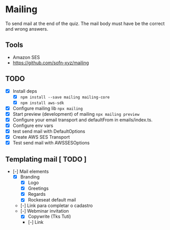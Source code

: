 # Mailing

To send mail at the end of the quiz.
The mail body must have be the correct and wrong answers.

## Tools

- Amazon SES
- https://github.com/sofn-xyz/mailing

## TODO

- [x] Install deps
    - [x] `npm install --save mailing mailing-core`
    - [x] `npm install aws-sdk` 
- [x] Configure mailing lib `npx mailing`
- [x] Start preview (development) of mailing `npx mailing preview`
- [x] Configure your email transport and defaultFrom in emails/index.ts. 
- [x] Configure env vars
- [x] test send mail with DefaultOptions
- [x] Create AWS SES Transport
- [x] Test send mail with AWSSESOptions

## Templating mail [ TODO ]
- [-] Mail elements
    - [x] Branding
        - [x] Logo
        - [x] Greetings
        - [x] Regards
        - [x] Rockeseat default mail
    - [-] Link para completar o cadastro
    - [-] Webminar invitation
        - [x] Copywrite (Tks Tuti)
        - [-] Link
